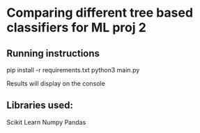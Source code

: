# Comparing different tree based classifiers for ML proj 2

## Running instructions
pip install -r requirements.txt
python3 main.py

Results will display on the console

## Libraries used:
Scikit Learn
Numpy
Pandas